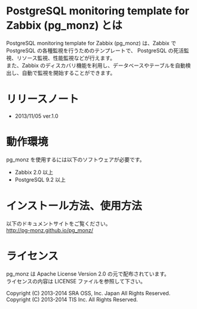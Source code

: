 PostgreSQL monitoring template for Zabbix (pg_monz) とは
========================================================

PostgreSQL monitoring template for Zabbix (pg_monz) は、Zabbix で PostgreSQL の各種監視を行うためのテンプレートで、
PostgreSQL の死活監視、リソース監視、性能監視などが行えます。  
また、Zabbix のディスカバリ機能を利用し、データベースやテーブルを自動検出し、自動で監視を開始することができます。

リリースノート
==========

* 2013/11/05 ver.1.0

動作環境
========

pg_monz を使用するには以下のソフトウェアが必要です。

* Zabbix 2.0 以上
* PostgreSQL 9.2 以上

インストール方法、使用方法
====================

以下のドキュメントサイトをご覧ください。  
http://pg-monz.github.io/pg_monz/

ライセンス
==========

pg_monz は Apache License Version 2.0 の元で配布されています。  
ライセンスの内容は LICENSE ファイルを参照して下さい。

Copyright (C) 2013-2014 SRA OSS, Inc. Japan All Rights Reserved.  
Copyright (C) 2013-2014 TIS Inc. All Rights Reserved.